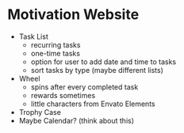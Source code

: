 # Motivation Website
- Task List
    - recurring tasks
    - one-time tasks
    - option for user to add date and time to tasks
    - sort tasks by type (maybe different lists)
- Wheel
    - spins after every completed task
    - rewards sometimes
    - little characters from Envato Elements
- Trophy Case
- Maybe Calendar? (think about this)
